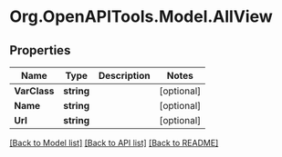 # Org.OpenAPITools.Model.AllView

## Properties

Name | Type | Description | Notes
------------ | ------------- | ------------- | -------------
**VarClass** | **string** |  | [optional] 
**Name** | **string** |  | [optional] 
**Url** | **string** |  | [optional] 

[[Back to Model list]](../README.md#documentation-for-models) [[Back to API list]](../README.md#documentation-for-api-endpoints) [[Back to README]](../README.md)


